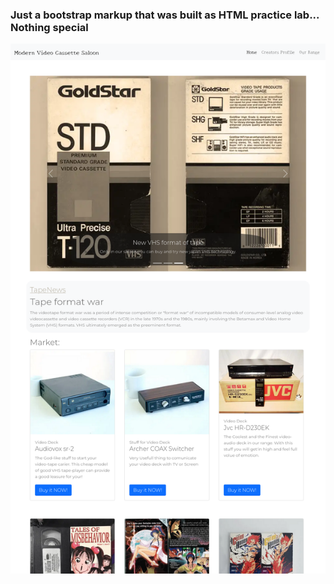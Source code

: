 ### Just a bootstrap markup that was built as HTML practice lab... Nothing special 
![Preview](./images/github_preview.png)
